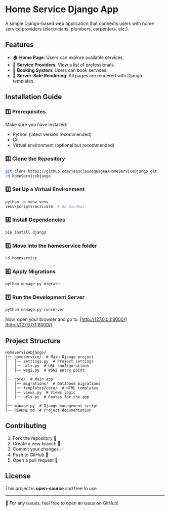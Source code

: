 ﻿# Home Service Django App

A simple Django-based web application that connects users with home service providers (electricians, plumbers, carpenters, etc.).

## Features

- 🏠 **Home Page**: Users can explore available services.
- 🔧 **Service Providers**: View a list of professionals.
- 📅 **Booking System**: Users can book services.
- 🔄 **Server-Side Rendering**: All pages are rendered with Django templates.

## Installation Guide

### 1️⃣ Prerequisites

Make sure you have installed:

- Python (latest version recommended)
- Git
- Virtual environment (optional but recommended)

### 2️⃣ Clone the Repository

```bash
git clone https://github.com/jeanclaudegeagea/HomeServiceDjango.git
cd HomeServiceDjango
```

### 3️⃣ Set Up a Virtual Environment

```bash
python -m venv venv
venv\Scripts\activate  # On Windows
```

### 4️⃣ Install Dependencies

```bash
pip install django
```

### 5️⃣ Move into the homeservice folder

```bash
cd homeservice
```

### 6️⃣ Apply Migrations

```bash
python manage.py migrate
```

### 7️⃣ Run the Development Server

```bash
python manage.py runserver
```

Now, open your browser and go to:
[http://127.0.0.1:8000/](http://127.0.0.1:8000/)

## Project Structure

```
HomeServiceDjango/
│── homeservice/  # Main Django project
│   │── settings.py  # Project settings
│   │── urls.py  # URL configurations
│   │── wsgi.py  # WSGI entry point
│
│── core/  # Main app
│   │── migrations/  # Database migrations
│   │── templates/core/  # HTML templates
│   │── views.py  # Views logic
│   │── urls.py  # Routes for the app
│
│── manage.py  # Django management script
│── README.md  # Project documentation
```

## Contributing

1. Fork the repository 🍴
2. Create a new branch 🔧
3. Commit your changes ✅
4. Push to GitHub 🚀
5. Open a pull request 📩

## License

This project is **open-source** and free to use.

---

📩 For any issues, feel free to open an issue on GitHub!
